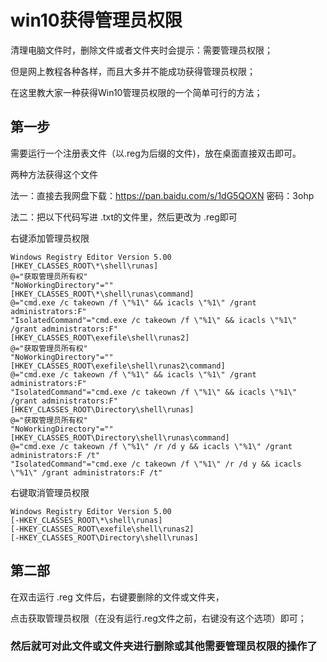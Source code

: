 # win10获得管理员权限

清理电脑文件时，删除文件或者文件夹时会提示：需要管理员权限；

但是网上教程各种各样，而且大多并不能成功获得管理员权限；

在这里教大家一种获得Win10管理员权限的一个简单可行的方法；

## 第一步

需要运行一个注册表文件（以.reg为后缀的文件)，放在桌面直接双击即可。

两种方法获得这个文件

法一：直接去我网盘下载：<https://pan.baidu.com/s/1dG5QOXN> 密码：3ohp

法二：把以下代码写进 .txt的文件里，然后更改为 .reg即可

右键添加管理员权限

```
Windows Registry Editor Version 5.00
[HKEY_CLASSES_ROOT\*\shell\runas]
@="获取管理员所有权"
"NoWorkingDirectory"=""
[HKEY_CLASSES_ROOT\*\shell\runas\command]
@="cmd.exe /c takeown /f \"%1\" && icacls \"%1\" /grant administrators:F"
"IsolatedCommand"="cmd.exe /c takeown /f \"%1\" && icacls \"%1\" /grant administrators:F"
[HKEY_CLASSES_ROOT\exefile\shell\runas2]
@="获取管理员所有权"
"NoWorkingDirectory"=""
[HKEY_CLASSES_ROOT\exefile\shell\runas2\command]
@="cmd.exe /c takeown /f \"%1\" && icacls \"%1\" /grant administrators:F"
"IsolatedCommand"="cmd.exe /c takeown /f \"%1\" && icacls \"%1\" /grant administrators:F"
[HKEY_CLASSES_ROOT\Directory\shell\runas]
@="获取管理员所有权"
"NoWorkingDirectory"=""
[HKEY_CLASSES_ROOT\Directory\shell\runas\command]
@="cmd.exe /c takeown /f \"%1\" /r /d y && icacls \"%1\" /grant administrators:F /t"
"IsolatedCommand"="cmd.exe /c takeown /f \"%1\" /r /d y && icacls \"%1\" /grant administrators:F /t"
```

右键取消管理员权限

```
Windows Registry Editor Version 5.00  
[-HKEY_CLASSES_ROOT\*\shell\runas]  
[-HKEY_CLASSES_ROOT\exefile\shell\runas2]  
[-HKEY_CLASSES_ROOT\Directory\shell\runas]
```

## 第二部

在双击运行 .reg 文件后，右键要删除的文件或文件夹，

点击获取管理员权限（在没有运行.reg文件之前，右键没有这个选项）即可；

### 然后就可对此文件或文件夹进行删除或其他需要管理员权限的操作了